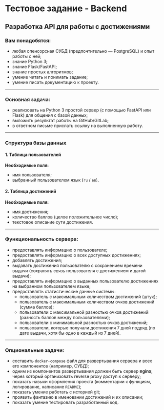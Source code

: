 # Тестовое задание - Backend  
## Разработка API для работы с достижениями

### Вам понадобятся:
- любая опенсорсная СУБД (предпочтительно — PostgreSQL) и опыт работы с ней;
- знание Python 3;
- знание Flask/FastAPI;
- знание простых алгоритмов;
- умение читать и понимать задание;
- умение писать документацию к проекту.

---

### Основная задача:
- реализовать на Python 3 простой сервер (с помощью FastAPI или Flask) для общения с базой данных;
- выложить результат работы на GitHub/GitLab;
- в ответном письме прислать ссылку на выполненную работу.

---

### Структура базы данных

#### 1. Таблица пользователей
**Необходимые поля:**
- имя пользователя;
- выбранный пользователем язык (`ru` / `en`).

#### 2. Таблица достижений
**Необходимые поля:**
- имя достижения;
- количество баллов (целое положительное число);
- текстовое описание сути достижения.

---

### Функциональность сервера:

- предоставлять информацию о пользователе;
- предоставлять информацию о всех доступных достижениях;
- добавлять достижения;
- выдавать достижения пользователю с сохранением времени выдачи (сохранять связь пользователя с достижением и датой выдачи);
- предоставлять информацию о выданных пользователю достижениях на выбранном пользователем языке;
- предоставлять статистические данные системы:
  - пользователь с максимальным количеством достижений (штук);
  - пользователь с максимальным количеством очков достижений (сумма баллов);
  - пользователи с максимальной разностью очков достижений (разность баллов между пользователями);
  - пользователи с минимальной разностью очков достижений;
  - пользователи, которые получали достижения 7 дней подряд (по дате выдачи, хотя бы одно в каждый из 7 дней).

---

### Опциональные задачи:

- составить `docker-compose` файл для развертывания сервера и всех его компонентов (например, СУБД);
- одним из компонентов развертывания должен быть сервер **nginx**, через который организовать reverse proxy доступ к серверу;
- показать навыки оформления проекта (комментарии к функциям, логирование, написание `README`);
- показать умение работать с историей git;
- проявить фантазию в именовании достижений и их описании;
- показать умение тестировать разработанный код.

